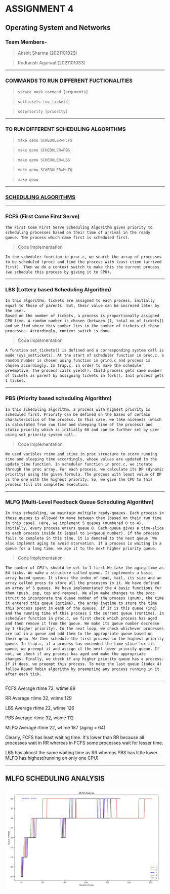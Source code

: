 # <B>ASSIGNMENT 4</B>
## Operating System and Networks

### <B>Team Members-</B>
> Akshit Sharma (2021101029)

> Rudransh Agarwal (2021101033)
---

### COMMANDS TO RUN DIFFERENT FUCTIONALITIES
> `strace mask command [arguments]` 

> `settickets [no_tickets]`

> `setpriority [priority]`

---
### TO RUN DIFFERENT SCHEDULING ALGORITHMS


> `make qemu SCHEDULER=FCFS`

> `make qemu SCHEDULER=PBS`

> `make qemu SCHEDULER=LBS`

> `make qemu SCHEDULER=MLFQ`

> `make qemu `


---
### <U><B>SCHEDULING ALGORITHMS</B></U>
---
### FCFS (First Come First Serve)
    The First Come First Serve Scheduling Algorithm gives priority to scheduling processes based on their time of arrival in the ready queue. THe process which came first is scheduled first.

> Code Implementation

    In the scheduler function in proc.c, we search the array of processes to be scheduled (proc) and find the process with least ctime (arrived first). Then we do a context switch to make this the current process (we schedule this process by giving it to CPU).
---
### LBS (Lottery based Scheduling Algorithm)
    In this algorithm, tickets are assigned to each process, initially equal to those of parents. But, their value can be incresed later by the user.
    Based on the number of tickets, a process is proportionally assigned CPU time. A random number is chosen (between [1, total_no_of_tickets]) and we find where this number lies in the number of tickets of these processes. Accordingly, context switch is done.

> Code Implementation

    A function set_tickets() is defined and a corresponding system call is made (sys_settickets). At the start of scheduler function in proc.c, a random number is chosen using function in grind.c and process is chosen accordingly. In trap.c, in order to make the scheduler preemptive, the process calls yield(). Child process gets same number of tickets as parent by assigning tickets in fork(). Init process gets 1 ticket.
---
### PBS (Priority based scheduling Algorithm)

    In this scheduling algorithm, a process with highest priority is scheduled first. Priority can be defined on the bases of certain characteristics of the process. In this case, we take niceness (which is calculated from run time and sleeping time of the process) and static priority which is initially 60 and can be further set by user using set_priority system call.

> Code Implementation

    We used varibles rtime and stime in proc structure to store running time and sleeping time accordingly, whose values are updated in the update_time function. In scheduler function in proc.c, we iterate through the proc array. For each process, we calculate its DP (dynamic priority) using the given formula. The process with least value of DP is the one with the highest priority. So, we give the CPU to this process till its completes execution.
---
### MLFQ (Multi-Level Feedback Queue Scheduling Algorithm)

    In this scheduling, we maintain multiple ready-queues. Each process in these queues is allowed to move between them (based on their run time in this case). Here, we implement 5 queues (numbered 0 to 4). Initially, every process enters queue 0. Each queue gives a time-slice to each process inside it (equal to 1<<queue_number). If the process fails to complete in this time, it is demoted to the next queue. We also implemnt aging to avoid starvation. If a process is waiting in a queue for a long time, we age it to the next higher priority queue.

> Code Implementation

    The number of CPU's should be set to 1 first.We take the aging time as 64 ticks. We make a structure called queue. It implements a basic array based queue. It stores the index of head, tail, its size and an array called procs to store all the processes in it. We have defined an array of 5 queues. We have implementated the 4 basic functions for them (push, pop, top and remove). We also make changes to the proc struct to incorporate the queue number of the process (qnum), the time it entered this queue (qctime), the array inqtime to store the time this process spent in each of the queues, if it is this queue (inq) and the running time of this process i the current queue (runtime). In scheduler function in proc.c, we first check which process has aged and then remove it from the queue. We make its queue number decrease by 1 (higher priority). In the next loop, we check whichever processes are not in a queue and add them to the appropriate queue based on their qnum. We then schedule the first process in the highest priority queue. In trap.c, if a process has exceeded the time slice for its queue, we preempt it and assign it the next lower priority queue. If not, we check if any process has aged and make the appropriate changes. Finally, we check if any higher priority queue has a process. If it does, we preempt this process. To make the last queue (index 4) follow Round Robin algorithm by preempting any process running in it after each tick.
---
FCFS
Average rtime 72,  wtime 89

RR
Average rtime 32,  wtime 129

LBS
Average rtime 22,  wtime 126

PBS
Average rtime 32,  wtime 112 

MLFQ
Average rtime 22,  wtime 187 (aging = 64)

Clearly, FCFS has least waiting time. It's lower than RR because all processes wait in RR whereas in FCFS some processes wait for lesser time.

LBS has almost the same waiting time as RR whereas PBS has little lower. MLFQ has highest(running on only one CPU)

---
## MLFQ SCHEDULING ANALYSIS

![plot](graph.png)